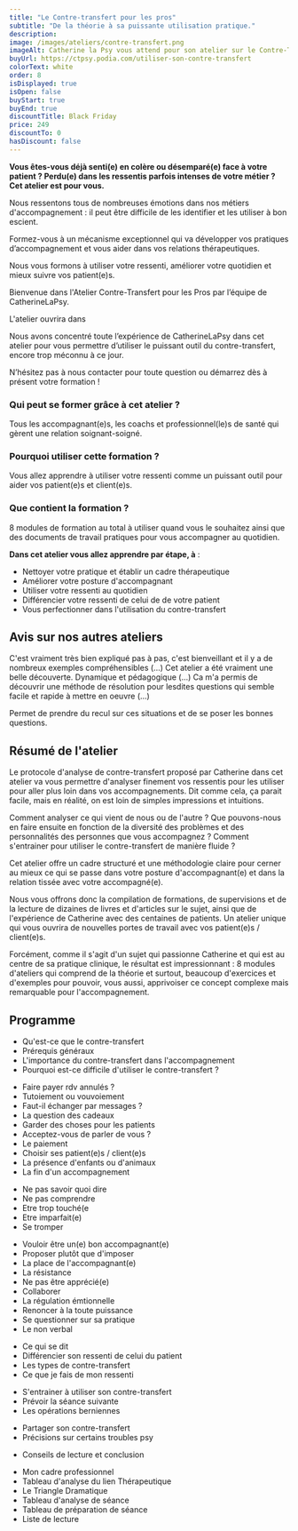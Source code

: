 ```yaml
---
title: "Le Contre-transfert pour les pros"
subtitle: "De la théorie à sa puissante utilisation pratique."
description:
image: /images/ateliers/contre-transfert.png
imageAlt: Catherine la Psy vous attend pour son atelier sur le Contre-Transfert.
buyUrl: https://ctpsy.podia.com/utiliser-son-contre-transfert
colorText: white
order: 8
isDisplayed: true
isOpen: false
buyStart: true
buyEnd: true
discountTitle: Black Friday
price: 249
discountTo: 0
hasDiscount: false
---
```


**Vous êtes-vous déjà senti(e) en colère ou désemparé(e) face à votre patient ? Perdu(e) dans les ressentis parfois intenses de votre métier ? Cet atelier est pour vous.**

Nous ressentons tous de nombreuses émotions dans nos métiers d'accompagnement : il peut être difficile de les identifier et les utiliser à bon escient.

Formez-vous à un mécanisme exceptionnel qui va développer vos pratiques d’accompagnement et vous aider dans vos relations thérapeutiques.

Nous vous formons à utiliser votre ressenti, améliorer votre quotidien et mieux suivre vos patient(e)s.

Bienvenue dans l'Atelier Contre-Transfert pour les Pros par l’équipe de CatherineLaPsy.

<Countdown deadline="2022-05-15 00:00:00">L'atelier ouvrira dans</Countdown>

<pictos-atelier titleclock="8 modules" subtitleclock="44 vidéos"></pictos-atelier>

<nuxt-img 
    class="my-6" src="images/ateliers/contre-transfert/extract1.png"  
    sizes="sm:600px"
    format="webp"
    width="600"
    height="400">
</nuxt-img>

Nous avons concentré toute l’expérience de CatherineLaPsy dans cet atelier pour vous permettre d’utiliser le puissant outil du contre-transfert, encore trop méconnu à ce jour.

N’hésitez pas à nous contacter pour toute question ou démarrez dès à présent votre formation !

### Qui peut se former grâce à cet atelier ?

Tous les accompagnant(e)s, les coachs et professionnel(le)s de santé qui gèrent une relation soignant-soigné.

### Pourquoi utiliser cette formation ?

Vous allez apprendre à utiliser votre ressenti comme un puissant outil pour aider vos patient(e)s et client(e)s.

### Que contient la formation ?

8 modules de formation au total à utiliser quand vous le souhaitez ainsi que des documents de travail pratiques pour vous accompagner au quotidien.

<display-text display='frame'>

**Dans cet atelier vous allez apprendre par étape, à** :

- Nettoyer votre pratique et établir un cadre thérapeutique
- Améliorer votre posture d'accompagnant
- Utiliser votre ressenti au quotidien
- Différencier votre ressenti de celui de de votre patient
- Vous perfectionner dans l'utilisation du contre-transfert

</display-text>

## Avis sur nos autres ateliers

<testimonials>

<testimonial author="Sonia" image="woman1" atelier='Atelier "Faire la paix avec son héritage familial"'>
  C'est vraiment très bien expliqué pas à pas, c'est bienveillant et il y a de nombreux exemples compréhensibles (...)
</testimonial>

<testimonial author="Jeanne" image="woman2" atelier='Atelier "Sortir des relations toxiques"'>
Cet atelier a été vraiment une belle découverte. Dynamique et pédagogique (...)
</testimonial>

<testimonial author="Cédric" image="man1" atelier='Atelier "Faire la paix avec son héritage familial"'>
Ca m'a permis de découvrir une méthode de résolution pour lesdites questions qui semble facile et rapide à mettre en oeuvre (...)
</testimonial>

<testimonial author="Jean-Michel" image="man2" atelier='Atelier "Sortir des relations toxiques"'>Permet de prendre du recul sur ces situations et de se poser les bonnes questions.
</testimonial>

</section>

</testimonials>

<gallery :images='["images/ateliers/contre-transfert/gal1.jpg","images/ateliers/contre-transfert/gal2.jpg","images/ateliers/contre-transfert/gal3.jpg"]'></gallery>

## Résumé de l'atelier

Le protocole d'analyse de contre-transfert proposé par Catherine dans cet atelier va vous permettre d'analyser finement vos ressentis pour les utiliser pour aller plus loin dans vos accompagnements. Dit comme cela, ça parait facile, mais en réalité, on est loin de simples impressions et intuitions.

Comment analyser ce qui vient de nous ou de l'autre ? Que pouvons-nous en faire ensuite en fonction de la diversité des problèmes et des personnalités des personnes que vous accompagnez ? Comment s'entrainer pour utiliser le contre-transfert de manière fluide ?

Cet atelier offre un cadre structuré et une méthodologie claire pour cerner au mieux ce qui se passe dans votre posture d'accompagnant(e) et dans la relation tissée avec votre accompagné(e).

Nous vous offrons donc la compilation de formations, de supervisions et de la lecture de dizaines de livres et d'articles sur le sujet, ainsi que de l'expérience de Catherine avec des centaines de patients. Un atelier unique qui vous ouvrira de nouvelles portes de travail avec vos patient(e)s / client(e)s.

Forcément, comme il s'agit d'un sujet qui passionne Catherine et qui est au centre de sa pratique clinique, le résultat est impressionnant : 8 modules d'ateliers qui comprend de la théorie et surtout, beaucoup d'exercices et d'exemples pour pouvoir, vous aussi, apprivoiser ce concept complexe mais remarquable pour l'accompagnement.

## Programme

<expandable title="Introduction">

- Qu'est-ce que le contre-transfert
- Prérequis généraux
- L'importance du contre-transfert dans l'accompagnement
- Pourquoi est-ce difficile d'utiliser le contre-transfert ?

</expandable>

<expandable title="Prérequis : le cadre ">

- Faire payer rdv annulés ?
- Tutoiement ou vouvoiement
- Faut-il échanger par messages ?
- La question des cadeaux
- Garder des choses pour les patients
- Acceptez-vous de parler de vous ?
- Le paiement
- Choisir ses patient(e)s / client(e)s
- La présence d'enfants ou d'animaux
- La fin d'un accompagnement

</expandable>

<expandable title="Prérequis : les peurs de l'accompagnant(e)">

- Ne pas savoir quoi dire
- Ne pas comprendre
- Etre trop touché(e
- Etre imparfait(e)
- Se tromper

</expandable>

<expandable title="Prérequis : la posture de l'accompagnant(e)">

- Vouloir être un(e) bon accompagnant(e)
- Proposer plutôt que d'imposer
- La place de l'accompagnant(e)
- La résistance
- Ne pas être apprécié(e)
- Collaborer
- La régulation émtionnelle
- Renoncer à la toute puissance
- Se questionner sur sa pratique
- Le non verbal

</expandable>

<expandable title="Utiliser son contre-transfert">

- Ce qui se dit
- Différencier son ressenti de celui du patient
- Les types de contre-transfert
- Ce que je fais de mon ressenti

</expandable>

<expandable title="S'entrainer">

- S'entrainer à utiliser son contre-transfert
- Prévoir la séance suivante
- Les opérations berniennes

</expandable>

<expandable title="Partager son contre-transfert">

- Partager son contre-transfert
- Précisions sur certains troubles psy

</expandable>

<expandable title="Pour aller plus loin et conclusion">

- Conseils de lecture et conclusion

</expandable>

<expandable title="Documents supports">

- Mon cadre professionnel
- Tableau d'analyse du lien Thérapeutique
- Le Triangle Dramatique
- Tableau d'analyse de séance
- Tableau de préparation de séance
- Liste de lecture

</expandable>
